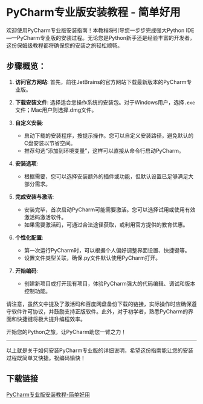 # PyCharm专业版安装教程 - 简单好用

欢迎使用PyCharm专业版安装指南！本教程将引导您一步步完成强大Python IDE——PyCharm专业版的安装过程。无论您是Python新手还是经验丰富的开发者，这份保姆级教程都将确保您的安装之旅轻松顺畅。

## 步骤概览：

1. **访问官方网站**: 首先，前往JetBrains的官方网站下载最新版本的PyCharm专业版。
   
2. **下载安装文件**: 选择适合您操作系统的安装包。对于Windows用户，选择`.exe`文件；Mac用户则选择.dmg文件。

3. **自定义安装**:
   - 启动下载的安装程序，按提示操作。您可以自定义安装路径，避免默认的C盘安装以节省空间。
   - 推荐勾选“添加到环境变量”，这样可以直接从命令行启动PyCharm。

4. **安装选项**:
   - 根据需要，您可以选择安装额外的插件或功能，但默认设置已足够满足大部分需求。

5. **完成安装与激活**:
   - 安装完毕，首次启动PyCharm可能需要激活。您可以选择试用或使用有效激活码激活软件。
   - 如果需要激活码，可通过合法途径获取，或利用官方提供的教育优惠。

6. **个性化配置**:
   - 第一次运行PyCharm时，可以根据个人偏好调整界面设置、快捷键等。
   - 设置文件类型关联，确保.py文件默认使用PyCharm打开。

7. **开始编码**:
   - 创建新项目或打开现有项目，体验PyCharm强大的代码编辑、调试和版本控制功能。

请注意，虽然文中提及了激活码和百度网盘备份下载的链接，实际操作时应确保遵守软件许可协议，并鼓励支持正版软件。此外，对于初学者，熟悉PyCharm的界面和快捷键将极大提升编程效率。

开始您的Python之旅，让PyCharm助您一臂之力！

---

以上就是关于如何安装PyCharm专业版的详细说明，希望这份指南能让您的安装过程既简单又快捷。祝编码愉快！

## 下载链接

[PyCharm专业版安装教程-简单好用](https://pan.quark.cn/s/b110678d30c2)